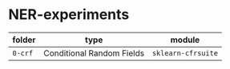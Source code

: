 # NER-experiments

| folder   | type                      | module             |
| ------   | ------------------------- | ------------------ |
| `0-crf`  | Conditional Random Fields | `sklearn-cfrsuite` |
